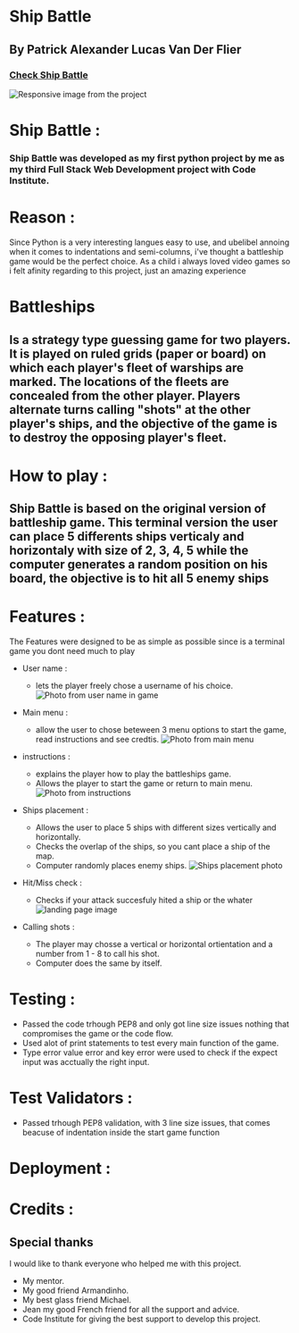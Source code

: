 
# Ship Battle

## By Patrick Alexander Lucas Van Der Flier

### [Check Ship Battle]()

![Responsive image from the project]()

# Ship Battle :

### Ship Battle was developed as my first python project by me as my third Full Stack Web Development project with Code Institute.

# Reason :
Since Python is a very interesting langues easy to use, and ubelibel annoing when it comes to indentations and semi-columns, i've thought a battleship game would be the perfect choice. As a child i always loved video games so i felt afinity regarding to this project, just an amazing experience  

# Battleships

## Is a strategy type guessing game for two players. It is played on ruled grids (paper or board) on which each player's fleet of warships are marked. The locations of the fleets are concealed from the other player. Players alternate turns calling "shots" at the other player's ships, and the objective of the game is to destroy the opposing player's fleet.

# How to play : 

## Ship Battle is based on the original version of battleship game. This terminal version the user can place 5 differents ships verticaly and horizontaly with size of 2, 3, 4, 5 while the computer generates a random position on his board, the objective is to hit all 5 enemy ships

# Features :

The Features were designed to be as simple as possible since is a terminal game you dont need much to play

- User name :
    - lets the player freely chose a username of his choice. 
    ![Photo from user name in game]()

- Main menu :
    - allow the user to chose beteween 3 menu options to start the game, read instructions and see credtis.
    ![Photo from main menu]()

- instructions :
    - explains the player how to play the battleships game.
    - Allows the player to start the game or return to main menu.
    ![Photo from instructions]()

- Ships placement :
    - Allows the user to place 5 ships with different sizes vertically and horizontally.
    - Checks the overlap of the ships, so you cant place a ship of the map.
    - Computer randomly places enemy ships. 
 ![Ships placement photo](/assets/images/navbar.png)

- Hit/Miss check :
    - Checks if your attack succesfuly hited a ship or the whater
![landing page image](/assets/images/home_screen.png)

- Calling shots :
  - The player may chosse a vertical or horizontal ortientation and a number from 1 - 8 to call his shot.
  - Computer does the same by itself.

# Testing :
  - Passed the code trhough PEP8 and only got line size issues nothing that compromises the game or the code flow.
  - Used alot of print statements to test every main function of the game.
  - Type error value error and key error were used to check if the expect input was acctually the right input.

 # Test Validators :
  - Passed trhough PEP8 validation, with 3 line size issues, that comes beacuse of indentation inside the start game function

# Deployment :
  

  # Credits :
 

  ## Special thanks 
  I would like to thank everyone who helped me with this project.

- My mentor.
- My good friend Armandinho.
- My best glass friend Michael.
- Jean my good French friend for all the support and advice.
- Code Institute for giving the best support to develop this project.
